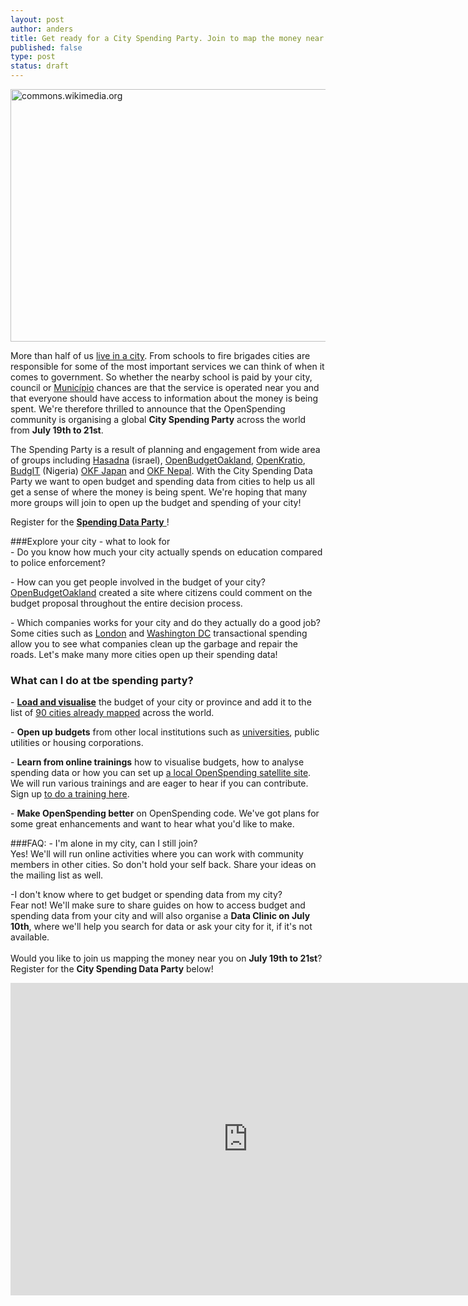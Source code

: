 ```yaml
---
layout: post
author: anders
title: Get ready for a City Spending Party. Join to map the money near you!
published: false
type: post
status: draft
---
```


<a href="http://www.flickr.com/photos/94746900@N06/9155317160/" title="lagos_lite by anderspedersenOKF, on Flickr"><img src="http://farm6.staticflickr.com/5516/9155317160_2fde6deae9_z.jpg" width="540" height="404" alt="commons.wikimedia.org"></a>

More than half of us [live in a city](http://www.unfpa.org/pds/urbanization.htm). From schools to fire brigades cities are responsible for some of the most important services we can think of when it comes to government. So whether the nearby school is paid by your city, council or [Município](http://en.wikipedia.org/wiki/Municipalities_of_Brazil) chances are that the service is operated near you and that everyone should have access to information about the money is being spent. 
We're therefore thrilled to announce that the OpenSpending community is organising a global **City Spending Party** across the world from **July 19th to 21st**.<br> 

The Spending Party is a result of planning and engagement from wide area of groups including [Hasadna](http://www.hasadna.org.il/en/) (israel), [OpenBudgetOakland](http://openbudgetoakland.org/), [OpenKratio](openkratio.org/), [BudgIT](http://yourbudgit.com/) (Nigeria) [OKF Japan](http://spending.jp/) and [OKF Nepal](https://twitter.com/okfn_np). With the City Spending Data Party we want to open budget and spending data from cities to help us all get a sense of where the money is being spent. We're hoping that many more groups will join to open up the budget and spending of your city! 

Register for the [**Spending Data Party** ](https://docs.google.com/a/okfn.org/forms/d/1uHNAh9cfP_F5nudGfhV8t0XnNPmFL7cXhkuqWHAMaR4/viewform)!

###Explore your city - what to look for<br>
<il>- Do you know how much your city actually spends on education compared to police enforcement?</il>

<il>- How can you get people involved in the budget of your city?<br> 
[OpenBudgetOakland](http://openbudgetoakland.org/mayor_13-15_proposed.html) created a site where citizens could comment on the budget proposal throughout the entire decision process. 

<il>- Which companies works for your city and do they actually do a good job?</il><br> 
Some cities such as [London](http://openspending.org/gb-local-gla) and [Washington DC](http://openspending.org/dc-vendors-contractors) transactional spending allow you to see what companies clean up the garbage and repair the roads. Let's make many more cities open up their spending data! 

### What can I do at tbe spending party?
<il>- **[Load and visualise](http://openspending.org/datasets/new)** the budget of your city or province and add it to the list of [90 cities already mapped](http://apps.openspending.org/maps/) across the world.</il>

<il>- **Open up budgets** from other local institutions such as [universities](http://openspending.org/blog/2013/06/17/universities-on-the-spending-map.html), public utilities or housing corporations.</il>

<il>- **Learn from online trainings** how to visualise budgets, how to analyse spending data or how you can set up [a local OpenSpending satellite site](https://github.com/openspending/satellite-template). We will run various trainings and are eager to hear if you can contribute. Sign up [to do a training here](https://docs.google.com/a/okfn.org/forms/d/17diF5_alj37kvcY_2Oqx90xKz1aHJtjgVsXmL3yrHlY/viewform).</il> 

<il>- **Make OpenSpending better** on OpenSpending code. We've got plans for some great enhancements and want to hear what you'd like to make.</il>

###FAQ:
<il>- I'm alone in my city, can I still join? </il><br> 
Yes! We'll will run online activities where you can work with community members in other cities. So don't hold your self back. Share your ideas on the mailing list as well. 

<il>-I don't know where to get budget or spending data from my city?<il><br>
Fear not! We'll make sure to share guides on how to access budget and spending data from your city and will also organise a **Data Clinic on July 10th**, where we'll help you search for data or ask your city for it, if it's not available.
<br>
<br>
Would you like to join us mapping the money near you on **July 19th to 21st**? Register for the **City Spending Data Party** below!

<iframe src="https://docs.google.com/forms/d/1uHNAh9cfP_F5nudGfhV8t0XnNPmFL7cXhkuqWHAMaR4/viewform?embedded=true" width="760" height="500" frameborder="0" marginheight="0" marginwidth="0">Loading...</iframe>
